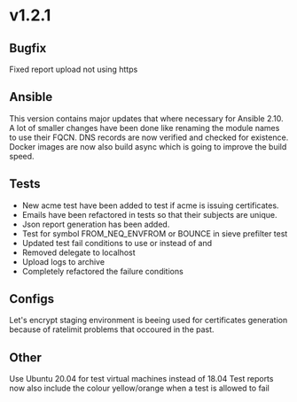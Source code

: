 # v1.2.1

## Bugfix
Fixed report upload not using https

## Ansible
This version contains major updates that where necessary for Ansible 2.10. A lot of smaller changes have been done like renaming the module names to use their FQCN.
DNS records are now verified and checked for existence. Docker images are now also build async which is going to improve the build speed.

## Tests
- New acme test have been added to test if acme is issuing certificates.
- Emails have been refactored in tests so that their subjects are unique.
- Json report generation has been added.
- Test for symbol FROM_NEQ_ENVFROM or BOUNCE in sieve prefilter test
- Updated test fail conditions to use or instead of and
- Removed delegate to localhost
- Upload logs to archive
- Completely refactored the failure conditions

## Configs
Let's encrypt staging environment is beeing used for certificates generation because of ratelimit problems that occoured in the past.

## Other
Use Ubuntu 20.04 for test virtual machines instead of 18.04
Test reports now also include the colour yellow/orange when a test is allowed to fail
